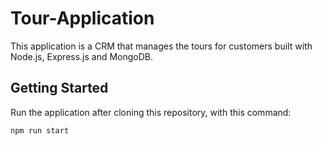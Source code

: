 # Tour-Application
This application is a CRM that manages the tours for customers built with Node.js, Express.js and MongoDB.

## Getting Started
Run the application after cloning this repository, with this command:

```
npm run start
```
